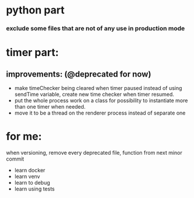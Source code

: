 # python part

### exclude some files that are not of any use in production mode

# timer part:

## improvements: (@deprecated for now)

- make timeChecker being cleared when timer paused instead of using
  sendTime variable, create new time checker when timer resumed.
- put the whole process work on a class for possibility to instantiate
  more than one timer when needed.
- move it to be a thread on the renderer process instead of separate one

# for me:

when versioning, remove every deprecated file, function from next minor commit

- learn docker
- learn venv
- learn to debug
- learn using tests
